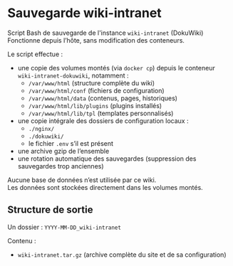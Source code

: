 # Sauvegarde wiki-intranet

Script Bash de sauvegarde de l'instance `wiki-intranet` (DokuWiki)  
Fonctionne depuis l’hôte, sans modification des conteneurs.

Le script effectue :
- une copie des volumes montés (via `docker cp`) depuis le conteneur `wiki-intranet-dokuwiki`, notamment :
  - `/var/www/html` (structure complète du wiki)
  - `/var/www/html/conf` (fichiers de configuration)
  - `/var/www/html/data` (contenus, pages, historiques)
  - `/var/www/html/lib/plugins` (plugins installés)
  - `/var/www/html/lib/tpl` (templates personnalisés)
- une copie intégrale des dossiers de configuration locaux :
  - `./nginx/`
  - `./dokuwiki/`
  - le fichier `.env` s’il est présent
- une archive gzip de l’ensemble
- une rotation automatique des sauvegardes (suppression des sauvegardes trop anciennes)

Aucune base de données n’est utilisée par ce wiki.  
Les données sont stockées directement dans les volumes montés.

## Structure de sortie

Un dossier : `YYYY-MM-DD_wiki-intranet`

Contenu :
- `wiki-intranet.tar.gz` (archive complète du site et de sa configuration)
